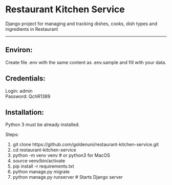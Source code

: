 <h1>Restaurant Kitchen Service</h1>

Django project for managing and tracking dishes, cooks, dish types and ingredients in Restaurant
<hr>

<h2>
Environ:
</h2>

Create file .env with the same content as .env.sample and fill with your data.

<h2>
Credentials:
</h2>
Login: admin<br>
Password: QchR1389


<h2>
Installation:
</h2>

Python 3 must be already installed.

Steps:
<ol>
<li>git clone https://github.com/goldenuni/restaurant-kitchen-service.git</li>
<li>cd restaurant-kitchen-service</li>
<li>python -m venv venv # or python3 for MacOS</li>
<li>source venv/bin/activate</li>
<li>pip install -r requirements.txt</li>
<li>python manage.py migrate</li>
<li>python manage.py runserver # Starts Django server</li>
</ol>
